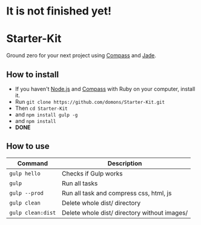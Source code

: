 # It is not finished yet!

# Starter-Kit
Ground zero for your next project using [Compass](http://compass-style.org/) and [Jade](http://jade-lang.com/).

## How to install
- If you haven't [Node.js](https://nodejs.org/en/) and [Compass](http://compass-style.org/) with Ruby on your computer, install it.
- Run `git clone https://github.com/domons/Starter-Kit.git`
- Then `cd Starter-Kit`
- and `npm install gulp -g`
- and `npm install`
- **DONE**

## How to use

| Command       | Description   |
| ------------- | ------------- |
| `gulp hello`  | Checks if Gulp works |
| `gulp`        | Run all tasks |
| `gulp --prod` | Run all task and compress css, html, js |
| `gulp clean`  | Delete whole dist/ directory |
| `gulp clean:dist` | Delete whole dist/ directory without images/ |
